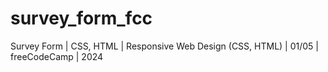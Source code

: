 # survey_form_fcc
Survey Form | CSS, HTML | Responsive Web Design (CSS, HTML) | 01/05 | freeCodeCamp | 2024
